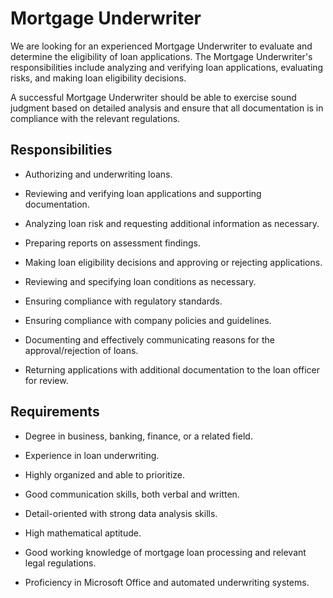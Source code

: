 # Mortgage Underwriter

We are looking for an experienced Mortgage Underwriter to evaluate and determine the eligibility of loan applications. The Mortgage Underwriter's responsibilities include analyzing and verifying loan applications, evaluating risks, and making loan eligibility decisions.

A successful Mortgage Underwriter should be able to exercise sound judgment based on detailed analysis and ensure that all documentation is in compliance with the relevant regulations.

## Responsibilities

* Authorizing and underwriting loans.

* Reviewing and verifying loan applications and supporting documentation.

* Analyzing loan risk and requesting additional information as necessary.

* Preparing reports on assessment findings.

* Making loan eligibility decisions and approving or rejecting applications.

* Reviewing and specifying loan conditions as necessary.

* Ensuring compliance with regulatory standards.

* Ensuring compliance with company policies and guidelines.

* Documenting and effectively communicating reasons for the approval/rejection of loans.

* Returning applications with additional documentation to the loan officer for review.

## Requirements

* Degree in business, banking, finance, or a related field.

* Experience in loan underwriting.

* Highly organized and able to prioritize.

* Good communication skills, both verbal and written.

* Detail-oriented with strong data analysis skills.

* High mathematical aptitude.

* Good working knowledge of mortgage loan processing and relevant legal regulations.

* Proficiency in Microsoft Office and automated underwriting systems.


